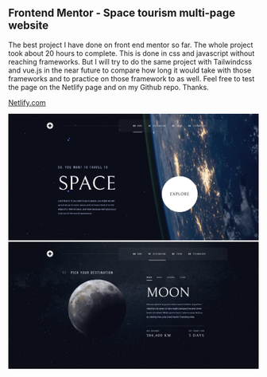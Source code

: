 ## Frontend Mentor - Space tourism multi-page website

The best project I have done on front end mentor so far. The whole project took about 20 hours to complete. This is done in css and javascript without reaching frameworks. But I will try to do the same project with Tailwindcss and vue.js in the near future to compare how long it would take with those frameworks and to practice on those framework to as well. Feel free to test the page on the Netlify page and on my Github repo.
Thanks.

[Netlify.com](https://moonlit-pavlova-bb55f6.netlify.app/)

![Design preview for the Expenses chart component coding challenge](./assets/home.png)
![Design preview for the Expenses chart component coding challenge](./assets/destination.png)
